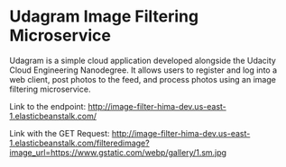 # Udagram Image Filtering Microservice

Udagram is a simple cloud application developed alongside the Udacity Cloud Engineering Nanodegree. It allows users to register and log into a web client, post photos to the feed, and process photos using an image filtering microservice.

Link to the endpoint: http://image-filter-hima-dev.us-east-1.elasticbeanstalk.com/

Link with the GET Request: http://image-filter-hima-dev.us-east-1.elasticbeanstalk.com/filteredimage?image_url=https://www.gstatic.com/webp/gallery/1.sm.jpg
